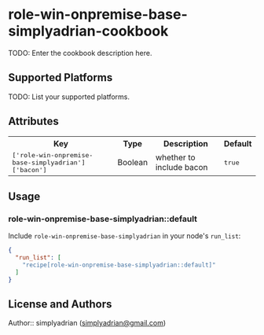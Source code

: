 # role-win-onpremise-base-simplyadrian-cookbook

TODO: Enter the cookbook description here.

## Supported Platforms

TODO: List your supported platforms.

## Attributes

<table>
  <tr>
    <th>Key</th>
    <th>Type</th>
    <th>Description</th>
    <th>Default</th>
  </tr>
  <tr>
    <td><tt>['role-win-onpremise-base-simplyadrian']['bacon']</tt></td>
    <td>Boolean</td>
    <td>whether to include bacon</td>
    <td><tt>true</tt></td>
  </tr>
</table>

## Usage

### role-win-onpremise-base-simplyadrian::default

Include `role-win-onpremise-base-simplyadrian` in your node's `run_list`:

```json
{
  "run_list": [
    "recipe[role-win-onpremise-base-simplyadrian::default]"
  ]
}
```

## License and Authors

Author:: simplyadrian (<simplyadrian@gmail.com>)
